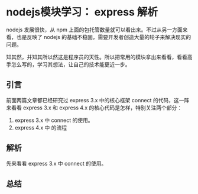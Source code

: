 # nodejs模块学习： express 解析
nodejs 发展很快，从 npm 上面的包托管数量就可以看出来。不过从另一方面来看，也是反映了 nodejs 的基础不稳固，需要开发者创造大量的轮子来解决现实的问题。

知其然，并知其所以然这是程序员的天性。所以把常用的模块拿出来看看，看看高手怎么写的，学习其想法，让自己的技术能更近一步。

## 引言
前面两篇文章都已经研究过 express 3.x 中的核心框架 connect 的代码，这一阵来看看 express 3.x 和 express 4.x 的核心代码是怎样，特别关注两个部分：

1. express 3.x 中 connect 的使用。
2. express 4.x 中 的流程

## 解析
先来看看 express 3.x 中 connect 的使用。



## 总结
